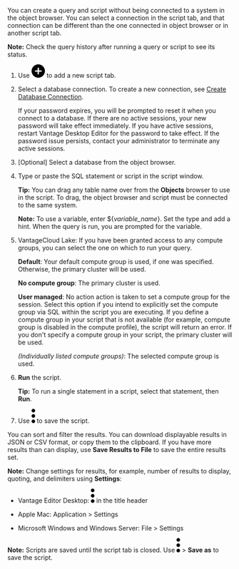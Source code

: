 You can create a query and script without being connected to a system in the object browser. You can select a connection in the script tab, and that connection can be different than the one connected in object browser or in another script tab.

**Note:** Check the query history after running a query or script to see its status.

1.  Use ![""](Images/hhs1689287375241.svg) to add a new script tab.


1.  Select a database connection. To create a new connection, see [Create Database Connection](ylu1715909745412.md).

    If your password expires, you will be prompted to reset it when you connect to a database. If there are no active sessions, your new password will take effect immediately. If you have active sessions, restart Vantage Desktop Editor for the password to take effect. If the password issue persists, contact your administrator to terminate any active sessions.


1.  [Optional] Select a database from the object browser.


1.  Type or paste the SQL statement or script in the script window.

    **Tip:** You can drag any table name over from the **Objects** browser to use in the script. To drag, the object browser and script must be connected to the same system.

    **Note:** To use a variable, enter $\{*variable_name*\}. Set the type and add a hint. When the query is run, you are prompted for the variable.


1.  VantageCloud Lake: If you have been granted access to any compute groups, you can select the one on which to run your query.

    **Default**: Your default compute group is used, if one was specified. Otherwise, the primary cluster will be used.

    **No compute group**: The primary cluster is used.

    **User managed**: No action action is taken to set a compute group for the session. Select this option if you intend to explicitly set the compute group via SQL within the script you are executing. If you define a compute group in your script that is not available (for example, compute group is disabled in the compute profile), the script will return an error. If you don't specify a compute group in your script, the primary cluster will be used.

    *(Individually listed compute groups)*: The selected compute group is used.


1.  **Run** the script.

    **Tip:** To run a single statement in a script, select that statement, then **Run**.


1.  Use ![""](Images/kxu1689287376217.svg) to save the script.


You can sort and filter the results. You can download displayable results in JSON or CSV format, or copy them to the clipboard. If you have more results than can display, use **Save Results to File** to save the entire results set.

**Note:** Change settings for results, for example, number of results to display, quoting, and delimiters using **Settings**:

-   Vantage Editor Desktop: ![""](Images/kxu1689287376217.svg) in the title header


-   Apple Mac: Application > Settings


-   Microsoft Windows and Windows Server: File > Settings


**Note:** Scripts are saved until the script tab is closed. Use ![""](Images/kxu1689287376217.svg) > **Save as** to save the script.

